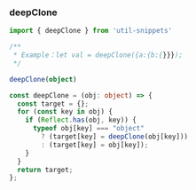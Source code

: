 ### deepClone

<template>
    <b>Use</b>
</template>

```ts
import { deepClone } from 'util-snippets'

/**
 * Example：let val = deepClone({a:{b:{}}}); 
 */

deepClone(object)
```

<template>
    <b>Code</b>
</template>

```ts
const deepClone = (obj: object) => {
  const target = {};
  for (const key in obj) {
    if (Reflect.has(obj, key)) {
      typeof obj[key] === "object"
        ? (target[key] = deepClone(obj[key]))
        : (target[key] = obj[key]);
    }
  }
  return target;
};
```


<style>
    b {
        color: #3eaf7c;
    }
</style>

